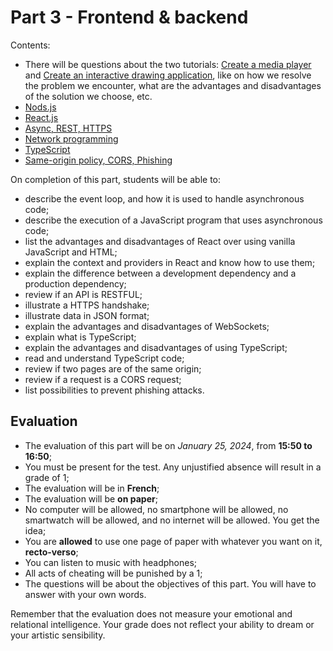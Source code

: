 # Part 3 - Frontend & backend

Contents:

 - There will be questions about the two tutorials: [Create a media player](https://docs.beescreens.ch/tutorials/create-a-media-player-application/introduction/) and [Create an interactive drawing application](https://docs.beescreens.ch/tutorials/create-an-interactive-drawing-application/introduction/), like on how we resolve the problem we encounter, what are the advantages and disadvantages of the solution we choose, etc.
 - [Nods.js](https://heig-vd-web.github.io/web-course/courses/nodejs/presentation.html)
 - [React.js](https://web-classroom.github.io/slides/11-react-essentials.html#/0/1)
 - [Async, REST, HTTPS](https://web-classroom.github.io/slides/8-async.html#/)
 - [Network programming](https://web-classroom.github.io/slides/7-network-programming.html#/)
 - [TypeScript](https://web-classroom.github.io/slides/13-typescript.html#/)
 - [Same-origin policy, CORS, Phishing](https://web-classroom.github.io/slides/9-security.html#/3)

On completion of this part, students will be able to:

- describe the event loop, and how it is used to handle asynchronous code;
- describe the execution of a JavaScript program that uses asynchronous code;
- list the advantages and disadvantages of React over using vanilla JavaScript and HTML;
- explain the context and providers in React and know how to use them;
- explain the difference between a development dependency and a production dependency;
- review if an API is RESTFUL;
- illustrate a HTTPS handshake;
- illustrate data in JSON format;
- explain the advantages and disadvantages of WebSockets;
- explain what is TypeScript;
- explain the advantages and disadvantages of using TypeScript;
- read and understand TypeScript code;
- review if two pages are of the same origin;
- review if a request is a CORS request;
- list possibilities to prevent phishing attacks.

## Evaluation

- The evaluation of this part will be on *January 25, 2024*, from **15:50 to 16:50**;
- You must be present for the test. Any unjustified absence will result in a grade of 1;
- The evaluation will be in **French**;
- The evaluation will be **on paper**;
- No computer will be allowed, no smartphone will be allowed, no smartwatch will be allowed, and no internet will be allowed. You get the idea;
- You are **allowed** to use one page of paper with whatever you want on it, **recto-verso**;
- You can listen to music with headphones;
- All acts of cheating will be punished by a 1;
- The questions will be about the objectives of this part. You will have to answer with your own words.

Remember that the evaluation does not measure your emotional and relational intelligence. Your grade does not reflect your ability to dream or your artistic sensibility.

